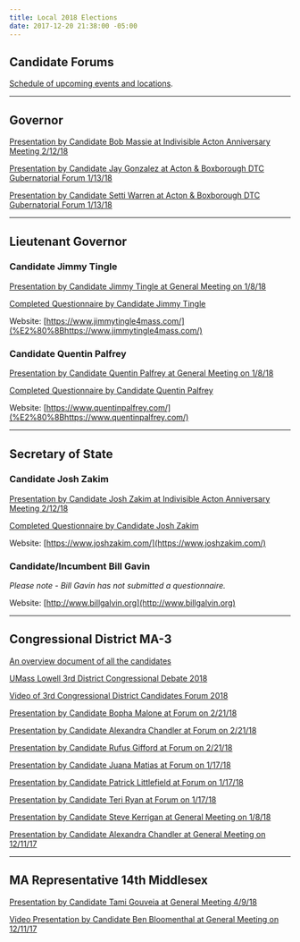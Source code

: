 ```yaml
---
title: Local 2018 Elections
date: 2017-12-20 21:38:00 -05:00
---
```


## Candidate Forums

[Schedule of upcoming events and locations](https://goo.gl/eFdgnJ).

---

## Governor

[Presentation by Candidate Bob Massie at Indivisible Acton Anniversary Meeting 2/12/18](https://youtu.be/8S159lWDy6U)

[Presentation by Candidate Jay Gonzalez at Acton & Boxborough DTC Gubernatorial Forum 1/13/18](https://youtu.be/W04hUE7sVPg)

[Presentation by Candidate Setti Warren at Acton & Boxborough DTC Gubernatorial Forum 1/13/18](https://youtu.be/ooagkrnlkWE)

---

## Lieutenant Governor

### Candidate Jimmy Tingle

[Presentation by Candidate Jimmy Tingle at
General Meeting on 1/8/18](https://youtu.be/Vbr2Az6UlKI)

[Completed Questionnaire by Candidate Jimmy Tingle](/uploads/2018_Lt_Governor_of_Massachusetts__Jimmy_Tingle__Questionnaire.pdf)

Website: [​https://www.jimmytingle4mass.com/](%E2%80%8Bhttps://www.jimmytingle4mass.com/)

### Candidate Quentin Palfrey

[Presentation by Candidate Quentin Palfrey at General Meeting on 1/8/18](https://youtu.be/qbF5VMtXBXo)

[Completed Questionnaire by Candidate Quentin Palfrey](/uploads/2018_Lt_Governor_of_Massachusetts__Quentin_Palfrey__Questionnaire.pdf)

Website: [​https://www.quentinpalfrey.com/](%E2%80%8Bhttps://www.quentinpalfrey.com/)

--- 

## Secretary of State

### Candidate Josh Zakim

[Presentation by Candidate Josh Zakim at Indivisible Acton Anniversary Meeting 2/12/18](https://youtu.be/3O0kfqPMnhs)

[Completed Questionnaire by Candidate Josh Zakim](/uploads/2018_Secretary_of_State_Questionnaire_-_Josh_Zakim.pdf)

Website: [https://www.joshzakim.com/](https://www.joshzakim.com/)

### Candidate/Incumbent Bill Gavin

*Please note - Bill Gavin has not submitted a questionnaire.*

Website: [http://www.billgalvin.org](http://www.billgalvin.org)

---

## Congressional District MA-3

[An overview document of all the candidates](https://docs.google.com/presentation/d/1U4vfvlHfxJlbSxCuq8muFvahNwaD7yzgzgYcRJjV7gA/edit#slide=id.g2a5734a2c3_0_0)

[UMass Lowell 3rd District Congressional Debate 2018](https://livestream.com/uml/events/8164980/videos/174150308)

[Video of 3rd Congressional District Candidates Forum 2018](https://vimeo.com/254683036)

[Presentation by Candidate Bopha Malone at Forum on 2/21/18](https://youtu.be/cMvyc5yM0cM)

[Presentation by Candidate Alexandra Chandler at Forum on 2/21/18](https://youtu.be/dvdnsjNwZJg)

[Presentation by Candidate Rufus Gifford at Forum on 2/21/18](https://youtu.be/b21mmfYOCSY)

[Presentation by Candidate Juana Matias at Forum on 1/17/18](https://youtu.be/7ALFIyjqDjc)

[Presentation by Candidate Patrick Littlefield at Forum on 1/17/18](https://youtu.be/9zo03Q_szEA)

[Presentation by Candidate Teri Ryan at Forum on 1/17/18](https://youtu.be/gpAiTsesntg)

[Presentation by Candidate Steve Kerrigan at General Meeting on 1/8/18](https://youtu.be/esMAJlmINck)

[Presentation by Candidate Alexandra Chandler at General Meeting on 12/11/17](https://youtu.be/HQba51Ncvjo)

---

## MA Representative 14th Middlesex

[Presentation by Candidate Tami Gouveia at General Meeting 4/9/18](https://www.youtube.com/watch?v=PMjNN9qfiPA)

[Video Presentation by Candidate Ben Bloomenthal at General Meeting on 12/11/17
](https://youtu.be/rBF8WGN0Jp0)